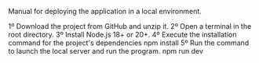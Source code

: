 Manual for deploying the application in a local environment.

1º Download the project from GitHub and unzip it.
2º Open a terminal in the root directory.
3º Install Node.js 18+ or 20+.
4º Execute the installation command for the project's dependencies
    npm install
5º Run the command to launch the local server and run the program.
    npm run dev

